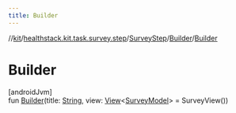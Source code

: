 ```yaml
---
title: Builder
---
```

//[kit](../../../../index.html)/[healthstack.kit.task.survey.step](../../index.html)/[SurveyStep](../index.html)/[Builder](index.html)/[Builder](-builder.html)



# Builder



[androidJvm]\
fun [Builder](-builder.html)(title: [String](https://kotlinlang.org/api/latest/jvm/stdlib/kotlin/-string/index.html), view: [View](../../../healthstack.kit.task.base/-view/index.html)&lt;[SurveyModel](../../../healthstack.kit.task.survey.model/-survey-model/index.html)&gt; = SurveyView())





